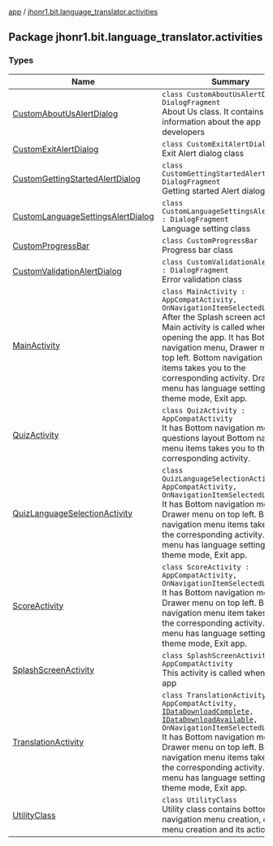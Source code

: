 [app](../index.md) / [jhonr1.bit.language_translator.activities](./index.md)

## Package jhonr1.bit.language_translator.activities

### Types

| Name | Summary |
|---|---|
| [CustomAboutUsAlertDialog](-custom-about-us-alert-dialog/index.md) | `class CustomAboutUsAlertDialog : DialogFragment`<br>About Us class. It contains basic information about the app developers |
| [CustomExitAlertDialog](-custom-exit-alert-dialog/index.md) | `class CustomExitAlertDialog`<br>Exit Alert dialog class |
| [CustomGettingStartedAlertDialog](-custom-getting-started-alert-dialog/index.md) | `class CustomGettingStartedAlertDialog : DialogFragment`<br>Getting started Alert dialog class |
| [CustomLanguageSettingsAlertDialog](-custom-language-settings-alert-dialog/index.md) | `class CustomLanguageSettingsAlertDialog : DialogFragment`<br>Language setting class |
| [CustomProgressBar](-custom-progress-bar/index.md) | `class CustomProgressBar`<br>Progress bar class |
| [CustomValidationAlertDialog](-custom-validation-alert-dialog/index.md) | `class CustomValidationAlertDialog : DialogFragment`<br>Error validation class |
| [MainActivity](-main-activity/index.md) | `class MainActivity : AppCompatActivity, OnNavigationItemSelectedListener`<br>After the Splash screen activity, the Main activity is called when opening the app. It has Bottom navigation menu, Drawer menu on top left. Bottom navigation menu items takes you to the corresponding activity. Drawer menu has language settings, Dark theme mode, Exit app. |
| [QuizActivity](-quiz-activity/index.md) | `class QuizActivity : AppCompatActivity`<br>It has Bottom navigation menu, quiz questions layout Bottom navigation menu items takes you to the corresponding activity. |
| [QuizLanguageSelectionActivity](-quiz-language-selection-activity/index.md) | `class QuizLanguageSelectionActivity : AppCompatActivity, OnNavigationItemSelectedListener`<br>It has Bottom navigation menu, Drawer menu on top left. Bottom navigation menu items takes you to the corresponding activity. Drawer menu has language settings, Dark theme mode, Exit app. |
| [ScoreActivity](-score-activity/index.md) | `class ScoreActivity : AppCompatActivity, OnNavigationItemSelectedListener`<br>It has Bottom navigation menu, Drawer menu on top left. Bottom navigation menu item takes you to the corresponding activity. Drawer menu has language settings, Dark theme mode, Exit app. |
| [SplashScreenActivity](-splash-screen-activity/index.md) | `class SplashScreenActivity : AppCompatActivity`<br>This activity is called when opening app |
| [TranslationActivity](-translation-activity/index.md) | `class TranslationActivity : AppCompatActivity, `[`IDataDownloadComplete`](../jhonr1.bit.language_translator.interfaces/-i-data-download-complete/index.md)`, `[`IDataDownloadAvailable`](../jhonr1.bit.language_translator.interfaces/-i-data-download-available/index.md)`, OnNavigationItemSelectedListener`<br>It has Bottom navigation menu, Drawer menu on top left. Bottom navigation menu items takes you to the corresponding activity. Drawer menu has language settings, Dark theme mode, Exit app. |
| [UtilityClass](-utility-class/index.md) | `class UtilityClass`<br>Utility class contains bottom navigation menu creation, drawer menu creation and its actions |
